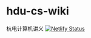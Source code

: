 # hdu-cs-wiki
杭电计算机讲义
[![Netlify Status](https://api.netlify.com/api/v1/badges/92121c47-e608-4736-bffa-c0958e570348/deploy-status)](https://app.netlify.com/sites/srt-wiki/deploys)
